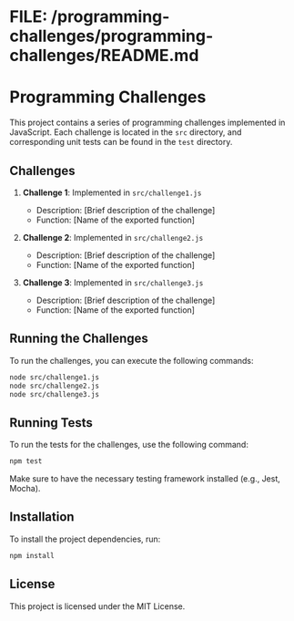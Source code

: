 # FILE: /programming-challenges/programming-challenges/README.md

# Programming Challenges

This project contains a series of programming challenges implemented in JavaScript. Each challenge is located in the `src` directory, and corresponding unit tests can be found in the `test` directory.

## Challenges

1. **Challenge 1**: Implemented in `src/challenge1.js`
   - Description: [Brief description of the challenge]
   - Function: [Name of the exported function]

2. **Challenge 2**: Implemented in `src/challenge2.js`
   - Description: [Brief description of the challenge]
   - Function: [Name of the exported function]

3. **Challenge 3**: Implemented in `src/challenge3.js`
   - Description: [Brief description of the challenge]
   - Function: [Name of the exported function]

## Running the Challenges

To run the challenges, you can execute the following commands:

```bash
node src/challenge1.js
node src/challenge2.js
node src/challenge3.js
```

## Running Tests

To run the tests for the challenges, use the following command:

```bash
npm test
```

Make sure to have the necessary testing framework installed (e.g., Jest, Mocha).

## Installation

To install the project dependencies, run:

```bash
npm install
```

## License

This project is licensed under the MIT License.